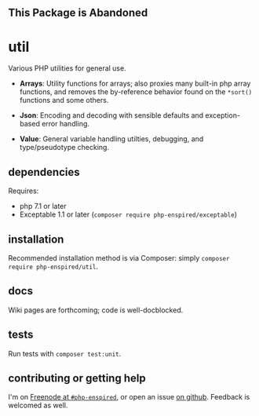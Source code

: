 This Package is Abandoned
-------------------------

util
====

Various PHP utilities for general use.

* **Arrays**: Utility functions for arrays; also proxies many built-in php array functions, and removes the by-reference behavior found on the `*sort()` functions and some others.

* **Json**: Encoding and decoding with sensible defaults and exception-based error handling.

* **Value**: General variable handling utilties, debugging, and type/pseudotype checking.

dependencies
------------

Requires:

* php 7.1 or later
* Exceptable 1.1 or later (`composer require php-enspired/exceptable`)

installation
------------

Recommended installation method is via Composer: simply `composer require php-enspired/util`.

docs
----

Wiki pages are forthcoming; code is well-docblocked.

tests
-----

Run tests with `composer test:unit`.

contributing or getting help
----------------------------

I'm on [Freenode at `#php-enspired`](http://webchat.freenode.net?channels=%23php-enspired&uio=d4), or open an issue [on github](https://github.com/php-enspired/util/issues).  Feedback is welcomed as well.
